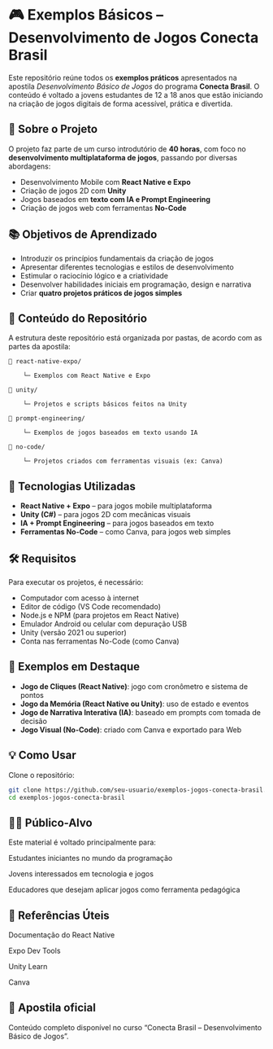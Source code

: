 # 🎮 Exemplos Básicos – Desenvolvimento de Jogos Conecta Brasil

Este repositório reúne todos os **exemplos práticos** apresentados na apostila _Desenvolvimento Básico de Jogos_ do programa **Conecta Brasil**. O conteúdo é voltado a jovens estudantes de 12 a 18 anos que estão iniciando na criação de jogos digitais de forma acessível, prática e divertida.

## 🚀 Sobre o Projeto

O projeto faz parte de um curso introdutório de **40 horas**, com foco no **desenvolvimento multiplataforma de jogos**, passando por diversas abordagens:

- Desenvolvimento Mobile com **React Native e Expo**
- Criação de jogos 2D com **Unity**
- Jogos baseados em **texto com IA e Prompt Engineering**
- Criação de jogos web com ferramentas **No-Code**

## 📚 Objetivos de Aprendizado

- Introduzir os princípios fundamentais da criação de jogos
- Apresentar diferentes tecnologias e estilos de desenvolvimento
- Estimular o raciocínio lógico e a criatividade
- Desenvolver habilidades iniciais em programação, design e narrativa
- Criar **quatro projetos práticos de jogos simples**

## 🧩 Conteúdo do Repositório

A estrutura deste repositório está organizada por pastas, de acordo com as partes da apostila:

    📁 react-native-expo/ 

        └─ Exemplos com React Native e Expo

    📁 unity/ 

        └─ Projetos e scripts básicos feitos na Unity

    📁 prompt-engineering/ 

        └─ Exemplos de jogos baseados em texto usando IA

    📁 no-code/ 

        └─ Projetos criados com ferramentas visuais (ex: Canva)


## 📱 Tecnologias Utilizadas

- **React Native + Expo** – para jogos mobile multiplataforma
- **Unity (C#)** – para jogos 2D com mecânicas visuais
- **IA + Prompt Engineering** – para jogos baseados em texto
- **Ferramentas No-Code** – como Canva, para jogos web simples

## 🛠️ Requisitos

Para executar os projetos, é necessário:

- Computador com acesso à internet
- Editor de código (VS Code recomendado)
- Node.js e NPM (para projetos em React Native)
- Emulador Android ou celular com depuração USB
- Unity (versão 2021 ou superior)
- Conta nas ferramentas No-Code (como Canva)

## 📂 Exemplos em Destaque

- **Jogo de Cliques (React Native)**: jogo com cronômetro e sistema de pontos
- **Jogo da Memória (React Native ou Unity)**: uso de estado e eventos
- **Jogo de Narrativa Interativa (IA)**: baseado em prompts com tomada de decisão
- **Jogo Visual (No-Code)**: criado com Canva e exportado para Web

## 💡 Como Usar

Clone o repositório:

```bash
git clone https://github.com/seu-usuario/exemplos-jogos-conecta-brasil.git
cd exemplos-jogos-conecta-brasil
```

## 👨‍🏫 Público-Alvo
Este material é voltado principalmente para:

Estudantes iniciantes no mundo da programação

Jovens interessados em tecnologia e jogos

Educadores que desejam aplicar jogos como ferramenta pedagógica

## 🔗 Referências Úteis
Documentação do React Native

Expo Dev Tools

Unity Learn

Canva

## 📘 Apostila oficial 
Conteúdo completo disponível no curso “Conecta Brasil – Desenvolvimento Básico de Jogos”.